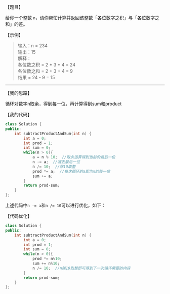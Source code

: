 【题目】

给你一个整数 `n`，请你帮忙计算并返回该整数「各位数字之积」与「各位数字之和」的差。

【示例】

> 输入：n = 234  
> 输出：15   
> 解释：  
> 各位数之积 = 2 * 3 * 4 = 24   
> 各位数之和 = 2 + 3 + 4 = 9   
> 结果 = 24 - 9 = 15

---

【我的思路】

循环对数字n取余，得到每一位，再计算得到sum和product

【我的代码】

```c++
class Solution {
public:
    int subtractProductAndSum(int n) {
        int a = 0;
        int prod = 1;
        int sum = 0;
        while(n > 0){
            a = n % 10;  //取余运算得到当前的最后一位 
            n -= a;  //减去最后一位
            n /= 10;  //除10取整
            prod *= a;  //每次循环的a即为n的每一位
            sum += a;
        }
        return prod-sum;
    }
};
```

上述代码中`n -= a`和`n /= 10`可以进行优化，如下：

【代码优化】

```c++
class Solution {
public:
    int subtractProductAndSum(int n) {
        int a = 0;
        int prod = 1;
        int sum = 0;
        while(n > 0){
            prod *= n%10;
            sum += n%10;
            n /= 10;  //n除10取整即可得到下一次循环需要的内容
        }
        return prod-sum;
    }
};
```


